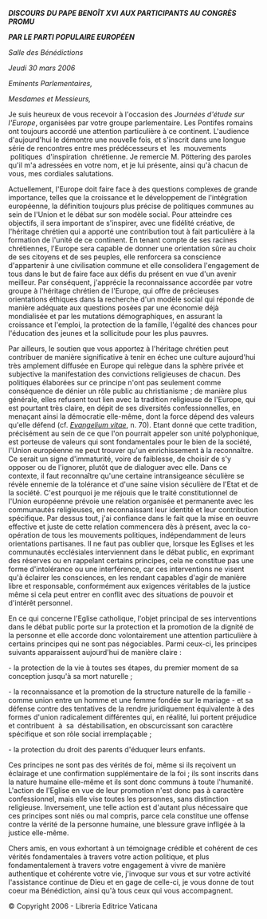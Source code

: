 ***DISCOURS*** ***DU PAPE BENOÎT XVI*** ***AUX PARTICIPANTS AU CONGRÈS PROMU***

***PAR LE PARTI POPULAIRE EUROPÉEN***

*Salle des Bénédictions*

*Jeudi 30 mars 2006*

*Eminents Parlementaires,*

*Mesdames et Messieurs,*

Je suis heureux de vous recevoir à l'occasion des *Journées d'étude sur l'Europe*, organisées par votre groupe parlementaire. Les Pontifes romains ont toujours accordé une attention particulière à ce continent. L'audience d'aujourd'hui le démontre une nouvelle fois, et s'inscrit dans une longue série de rencontres entre mes prédécesseurs et  les  mouvements  politiques  d'inspiration  chrétienne. Je remercie M. Pöttering des paroles qu'il m'a adressées en votre nom, et je lui présente, ainsi qu'à chacun de vous, mes cordiales salutations.

Actuellement, l'Europe doit faire face à des questions complexes de grande importance, telles que la croissance et le développement de l'intégration européenne, la définition toujours plus précise de politiques communes au sein de l'Union et le débat sur son modèle social. Pour atteindre ces objectifs, il sera important de s'inspirer, avec une fidélité créative, de l'héritage chrétien qui a apporté une contribution tout à fait particulière à la formation de l'unité de ce continent. En tenant compte de ses racines chrétiennes, l'Europe sera capable de donner une orientation sûre au choix de ses citoyens et de ses peuples, elle renforcera sa conscience d'appartenir à une civilisation commune et elle consolidera l'engagement de tous dans le but de faire face aux défis du présent en vue d'un avenir meilleur. Par conséquent, j'apprécie la reconnaissance accordée par votre groupe à l'héritage chrétien de l'Europe, qui offre de précieuses orientations éthiques dans la recherche d'un modèle social qui réponde de manière adéquate aux questions posées par une économie déjà mondialisée et par les mutations démographiques, en assurant la croissance et l'emploi, la protection de la famille, l'égalité des chances pour l'éducation des jeunes et la sollicitude pour les plus pauvres.

Par ailleurs, le soutien que vous apportez à l'héritage chrétien peut contribuer de manière significative à tenir en échec une culture aujourd'hui très amplement diffusée en Europe qui relègue dans la sphère privée et subjective la manifestation des convictions religieuses de chacun. Des politiques élaborées sur ce principe n'ont pas seulement comme conséquence de dénier un rôle public au christianisme ; de manière plus générale, elles refusent tout lien avec la tradition religieuse de l'Europe, qui est pourtant très claire, en dépit de ses diversités confessionnelles, en menaçant ainsi la démocratie elle-même, dont la force dépend des valeurs qu'elle défend (cf. *[Evangelium vitae](http://www.vatican.va/edocs/FRA0204/_INDEX.HTM)*, n. 70). Etant donné que cette tradition, précisément au sein de ce que l'on pourrait appeler son unité polyphonique, est porteuse de valeurs qui sont fondamentales pour le bien de la société, l'Union européenne ne peut trouver qu'un enrichissement à la reconnaître. Ce serait un signe d'immaturité, voire de faiblesse, de choisir de s'y opposer ou de l'ignorer, plutôt que de dialoguer avec elle. Dans ce contexte, il faut reconnaître qu'une certaine intransigeance séculière se révèle ennemie de la tolérance et d'une saine vision séculière de l'Etat et de la société. C'est pourquoi je me réjouis que le traité constitutionnel de l'Union européenne prévoie une relation organisée et permanente avec les communautés religieuses, en reconnaissant leur identité et leur contribution spécifique. Par dessus tout, j'ai confiance dans le fait que la mise en oeuvre effective et juste de cette relation commencera dès à présent, avec la co-opération de tous les mouvements politiques, indépendamment de leurs orientations partisanes. Il ne faut pas oublier que, lorsque les Eglises et les communautés ecclésiales interviennent dans le débat public, en exprimant des réserves ou en rappelant certains principes, cela ne constitue pas une forme d'intolérance ou une interférence, car ces interventions ne visent qu'à éclairer les consciences, en les rendant capables d'agir de manière libre et responsable, conformément aux exigences véritables de la justice même si cela peut entrer en conflit avec des situations de pouvoir et d'intérêt personnel.

En ce qui concerne l'Eglise catholique, l'objet principal de ses interventions dans le débat public porte sur la protection et la promotion de la dignité de la personne et elle accorde donc volontairement une attention particulière à certains principes qui ne sont pas négociables. Parmi ceux-ci, les principes suivants apparaissent aujourd'hui de manière claire :

- la protection de la vie à toutes ses étapes, du premier moment de sa conception jusqu'à sa mort naturelle ;

- la reconnaissance et la promotion de la structure naturelle de la famille - comme union entre un homme et une femme fondée sur le mariage - et sa défense contre des tentatives de la rendre juridiquement équivalente à des formes d'union radicalement différentes qui, en réalité, lui portent préjudice et contribuent  à  sa  déstabilisation, en obscurcissant son caractère spécifique et son rôle social irremplaçable ;

- la protection du droit des parents d'éduquer leurs enfants.

Ces principes ne sont pas des vérités de foi, même si ils reçoivent un éclairage et une confirmation supplémentaire de la foi ; ils sont inscrits dans la nature humaine elle-même et ils sont donc communs à toute l'humanité. L'action de l'Eglise en vue de leur promotion n'est donc pas à caractère confessionnel, mais elle vise toutes les personnes, sans distinction religieuse. Inversement, une telle action est d'autant plus nécessaire que ces principes sont niés ou mal compris, parce cela constitue une offense contre la vérité de la personne humaine, une blessure grave infligée à la justice elle-même.

Chers amis, en vous exhortant à un témoignage crédible et cohérent de ces vérités fondamentales à travers votre action politique, et plus fondamentalement à travers votre engagement à vivre de manière authentique et cohérente votre vie, j'invoque sur vous et sur votre activité l'assistance continue de Dieu et en gage de celle-ci, je vous donne de tout coeur ma Bénédiction, ainsi qu'à tous ceux qui vous accompagnent.

© Copyright 2006 - Libreria Editrice Vaticana